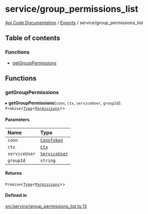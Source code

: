 # service/group\_permissions\_list
 
[Api Code Documentation](../README.md) / [Exports](../modules.md) / service/group\_permissions\_list

## Table of contents

### Functions

- [getGroupPermissions](service_group_permissions_list.md#getgrouppermissions)

## Functions

### getGroupPermissions

▸ **getGroupPermissions**(`conn`, `ctx`, `serviceUser`, `groupId`): `Promise`\<[`Type`](result.md#type)\<[`Permissions`](service_domain_permissions.md#permissions)\>\>

#### Parameters

| Name | Type |
| :------ | :------ |
| `conn` | [`ConnToken`](service_conn.md#conntoken) |
| `ctx` | [`Ctx`](../interfaces/lib_ctx.Ctx.md) |
| `serviceUser` | [`ServiceUser`](../interfaces/service_domain_organization_service_user.ServiceUser.md) |
| `groupId` | `string` |

#### Returns

`Promise`\<[`Type`](result.md#type)\<[`Permissions`](service_domain_permissions.md#permissions)\>\>

#### Defined in

[src/service/group_permissions_list.ts:13](https://github.com/openkfw/TruBudget/blob/2e83742/api/src/service/group_permissions_list.ts#L13)
